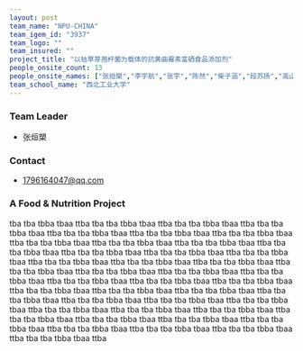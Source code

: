 ```yaml
---
layout: post
team_name: "NPU-CHINA"
team_igem_id: "3937"
team_logo: ""
team_insured: ""
project_title: "以枯草芽孢杆菌为载体的抗黄曲霉素富硒食品添加剂"
people_onsite_count: 13
people_onsite_names: ["张烜槊","李宇航","张宇","陈然","柴子涵","段苏扬","高山","杨芳","张世龙","陈茁芊","李星霖","何金亮","苏峻清"]
team_school_name: "西北工业大学"
---
```



### Team Leader
* 张烜槊

### Contact
* 1796164047@qq.com

### A Food &amp; Nutrition Project

tba tba tbba tbaa ttba tba tba tbba tbaa ttba tba tba tbba tbaa ttba tba tba tbba tbaa ttba tba tba tbba tbaa ttba tba tba tbba tbaa ttba tba tba tbba tbaa ttba tba tba tbba tbaa ttba tba tba tbba tbaa ttba tba tba tbba tbaa ttba tba tba tbba tbaa ttba tba tba tbba tbaa ttba tba tba tbba tbaa ttba tba tba tbba tbaa ttba tba tba tbba tbaa ttba tba tba tbba tbaa ttba tba tba tbba tbaa ttba tba tba tbba tbaa ttba tba tba tbba tbaa ttba tba tba tbba tbaa ttba tba tba tbba tbaa ttba tba tba tbba tbaa ttba tba tba tbba tbaa ttba tba tba tbba tbaa ttba tba tba tbba tbaa ttba tba tba tbba tbaa ttba tba tba tbba tbaa ttba tba tba tbba tbaa ttba tba tba tbba tbaa ttba tba tba tbba tbaa ttba tba tba tbba tbaa ttba tba tba tbba tbaa ttba tba tba tbba tbaa ttba tba tba tbba tbaa ttba tba tba tbba tbaa ttba tba tba tbba tbaa ttba tba tba tbba tbaa ttba tba tba tbba tbaa ttba tba tba tbba tbaa ttba tba tba tbba tbaa ttba tba tba tbba tbaa ttba tba tba tbba tbaa ttba 
